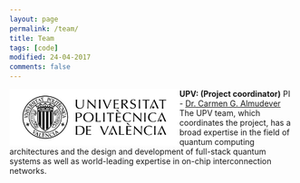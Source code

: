 ```yaml
---
layout: page
permalink: /team/
title: Team
tags: [code]
modified: 24-04-2017
comments: false
---
```


<!---
	Details about sidebar info is provided inside _data/navigation.yml file
-->
 


<img align="left" width="300" height="100" src="images/UPV.jpg"> **UPV: (Project coordinator)** PI - [Dr. Carmen G. Almudever](https://www.linkedin.com/in/carmengalmudever/) The UPV team, which coordinates the project, has a broad expertise in the field of quantum computing architectures and the design and development of full-stack quantum systems as well as world-leading expertise in on-chip interconnection networks.




